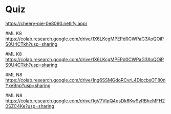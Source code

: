 # Quiz
https://cheery-pie-0e8090.netlify.app/

#ML K8
https://colab.research.google.com/drive/1X6LKcgMPEPd0CWPaG3XoQOiPS0U4CTkh?usp=sharing


#ML K8
https://colab.research.google.com/drive/1X6LKcgMPEPd0CWPaG3XoQOiPS0U4CTkh?usp=sharing


#ML N8
https://colab.research.google.com/drive/1ng6SSMGdoRCvrL4DlccbsOT80nYxeBnp?usp=sharing


#ML N8
https://colab.research.google.com/drive/1gV7VIpQ4qsDk6Kw9yRBheMFH20SZC4Ke?usp=sharing
